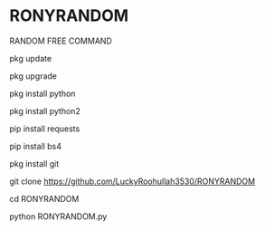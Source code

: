 # RONYRANDOM
RANDOM FREE COMMAND

pkg update

pkg upgrade

pkg install python

pkg install python2

pip install requests

pip install bs4

pkg install git

git clone https://github.com/LuckyRoohullah3530/RONYRANDOM

cd RONYRANDOM

python RONYRANDOM.py
